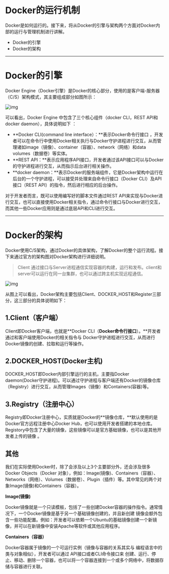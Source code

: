 # Docker的运行机制

Docker是如何运行的。接下来，将从Docker的引擎与架构两个方面对Docker内部的运行与管理机制进行讲解。

- Docker的引擎
- Docker的架构

---

# Docker的引擎

Docker Engine（Docker引擎）是Docker的核心部分，使用的是客户端-服务器（C/S）架构模式，其主要组成部分如图所示：

![img](https://images.shiguangping.com/imgs/20201013112841.png)

可以看出，Docker Engine 中包含了三个核心组件（docker CLI，REST API和docker daemon），具体说明如下 ：

- **Docker CLI(command line interface）：**表示Docker命令行接口 ，开发者可以在命令行中使用Docker相关执行与Docker守护进程进行交互，从而管理诸如image（镜像）、container（容器）、network（网络）和data volumes（数据卷）等实体。
- **REST API：**表示应用程序API接口，开发者通过该API接口可以与Docker的守护进程进行交互，从而指示后台进行相关操作。
- **docker daemon：**表示Docker的服务端组件，它是Docker架构中运行在后台的一个守护进程，可以接受并处理来自命令行接口（Docker CLI）及API接口（REST API）的指令，然后进行相应的后台操作。

对于开发者而言，既可以使用编写好的脚本文件通过REST API来实现与Docker进行交互，也可以直接使用Docker相关指令，通过命令行接口与Docker进行交互，而其他一些Docker应用则是通过底层API和CLI进行交互。

---

# Docker的架构

Docker使用C/S架构，通过Docker的具体架构，了解Docker的整个运行流程。接下来通过官方的架构图对Docker架构进行详细说明。

> Client 通过接口与Server进程通信实现容器的构建，运行和发布。client和server可以运行在同一台集群，也可以通过跨主机实现远程通信。

![img](https://images.shiguangping.com/imgs/20201013112926.png)

从图上可以看出，Docker架构主要包括Client、DOCKER_HOST和Register三部分，这三部分的具体说明如下：

## **1.Client（客户端）**

Client即Docker客户端，也就是**Docker CLI（**Docker命令行接口**）。**开发者通过和客户端使用Docker的相关指令与 Docker守护进程进行交互，从而进行Docker镜像的创建、拉取和运行等操作。

## **2.DOCKER_HOST(Docker主机)**

DOCKER_HOST即Docker内部引擎运行的主机，主要指Docker daemon(Docker守护进程)。可以通过守护进程与客户端还有Docker的镜像仓库（Registry）进行交互，从而管理Images（镜像）和Containers(容器)等。

## **3.Registry（注册中心）**

Registry即Docker注册中心，实质就是Docker的**镜像仓库，**默认使用的是Docker官方远程注册中心Docker Hub，也可以使用开发者搭建的本地仓库。Registory中包含了大量的镜像，这些镜像可以是官方基础镜像，也可以是其他开发者上传的镜像 。

## **其他**

我们在实际使用Docker时，除了会涉及以上3个主要部分外，还会涉及很多Docker Objects（Docker 对象），例如：Image(镜像)、Containers（容器）、Networks（网络）、Volumes（数据卷）、Plugin（插件）等。其中常见的两个对象Image(镜像)和Containers（容器）。

**Image(镜像)**

Docker镜像就是一个只读模板，包括了一些创建Docker容器的操作指令。通常情况下，一个Docker镜像是基于另一个基础镜像创建的，并且新创建 镜像会额外包含一些功能配置。例如：开发者可以依赖一个Ubuntu的基础镜像创建一个新镜像，并可以在新镜像中安装Apache等软件或其他应用程序。

**Containers（容器）**

Docker容器属于镜像的一个可运行实例（镜像与容器的关系其实与 编程语言中的类与对象相似），开发者可以通过 API接口或者CLI命令接口来 创建、运行、停止、移动、删除一个容器，也可以将一个容器连接到一个或多个网络中，将数据存储与容器进行关联。